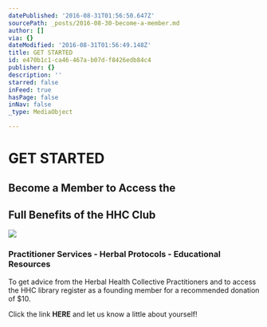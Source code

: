 ```yaml
---
datePublished: '2016-08-31T01:56:50.647Z'
sourcePath: _posts/2016-08-30-become-a-member.md
author: []
via: {}
dateModified: '2016-08-31T01:56:49.148Z'
title: GET STARTED
id: e470b1c1-ca46-467a-b07d-f8426edb84c4
publisher: {}
description: ''
starred: false
inFeed: true
hasPage: false
inNav: false
_type: MediaObject

---
```

# GET STARTED

## Become a Member to Access the

## Full Benefits of the HHC Club
![](https://the-grid-user-content.s3-us-west-2.amazonaws.com/eba6012f-537e-4b1c-b71e-989aea607174.jpg)

### Practitioner Services - Herbal Protocols - Educational Resources

To get advice from the Herbal Health Collective Practitioners and to access the HHC library register as a founding member for a recommended donation of $10\.

Click the link **HERE** and let us know a little about yourself!